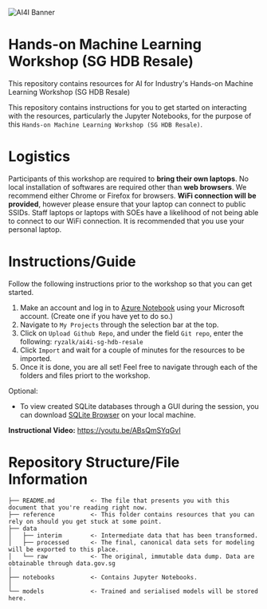 ![AI4I Banner](https://gallery.mailchimp.com/f98d5ac0a3fbbdcdda35136ab/images/2002af76-5fd4-4185-9d49-28558b6b8772.png)
# Hands-on Machine Learning Workshop (SG HDB Resale)
This repository contains resources for AI for Industry's Hands-on Machine Learning Workshop (SG HDB Resale)

This repository contains instructions for you to get started on interacting with the resources, particularly the Jupyter Notebooks, for the purpose of this `Hands-on Machine Learning Workshop (SG HDB Resale)`.

# Logistics
Participants of this workshop are required to **bring their own laptops**. No local installation of softwares are required other than **web browsers**. We recommend either Chrome or Firefox for browsers. **WiFi connection will be provided**, however please ensure that your laptop can connect to public SSIDs. Staff laptops or laptops with SOEs have a likelihood of not being able to connect to our WiFi connection. It is recommended that you use your personal laptop.

# Instructions/Guide
Follow the following instructions prior to the workshop so that you can get started.

1. Make an account and log in to [Azure Notebook](https://notebooks.azure.com/) using your Microsoft account. (Create one if you have yet to do so.)
2. Navigate to `My Projects` through the selection bar at the top.
3. Click on `Upload Github Repo`, and under the field `Git repo`, enter the following: `ryzalk/ai4i-sg-hdb-resale`
4. Click `Import` and wait for a couple of minutes for the resources to be imported.
5. Once it is done, you are all set! Feel free to navigate through each of the folders and files priort to the workshop.

Optional:
+ To view created SQLite databases through a GUI during the session, you can download [SQLite Browser](https://sqlitebrowser.org/dl/) on your local machine.

**Instructional Video:**
https://youtu.be/ABsQmSYqGvI

# Repository Structure/File Information
```
├── README.md          <- The file that presents you with this document that you're reading right now.
├── reference          <- This folder contains resources that you can rely on should you get stuck at some point.
├── data
│   ├── interim        <- Intermediate data that has been transformed.
│   ├── processed      <- The final, canonical data sets for modeling will be exported to this place.
│   └── raw            <- The original, immutable data dump. Data are obtainable through data.gov.sg
│
├── notebooks          <- Contains Jupyter Notebooks.
│
└── models             <- Trained and serialised models will be stored here.
```